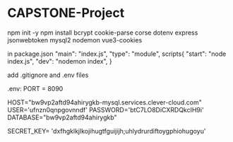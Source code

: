 # CAPSTONE-Project

npm init -y
npm install
bcrypt cookie-parse corse dotenv express jsonwebtoken mysql2 nodemon vue3-cookies

in package.json
  "main": "index.js",
  "type": "module",
scripts{
  "start": "node index.js",
  "dev": "nodemon index",
}

add .gitignore and .env files

.env:
 PORT = 8090

HOST="bw9vp2aftd94ahirygkb-mysql.services.clever-cloud.com" 
USER='ufnzn0qnpgovnndf' 
PASSWORD='btC7LO8DiCXRDQkcIH9i' 
DATABASE="bw9vp2aftd94ahirygkb"

SECRET_KEY= 'dxfhgklkjlkojihugtfguijijh;uhlydrurdiftoygphiohugoyu'
